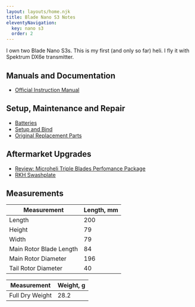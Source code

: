 ```yaml
---
layout: layouts/home.njk
title: Blade Nano S3 Notes
eleventyNavigation:
  key: nano s3
  order: 2
---
```


I own two Blade Nano S3s.
This is my first (and only so far) heli. I fly it with Spektrum DX6e transmitter.

## Manuals and Documentation

- [Official Instruction Manual](https://www.bladehelis.com/on/demandware.static/-/Sites-horizon-master/default/dw5288b5b7/Manuals/BLH01300-Manual-EN.pdf)

## Setup, Maintenance and Repair

- [Batteries](/s3/batteries/)
- [Setup and Bind](/s3/setup/)
- [Original Replacement Parts](/s3/parts/)

## Aftermarket Upgrades

- [Review: Microheli Triple Blades Perfomance Package](/s3/microheli_performance)
- [RKH Swashplate](/s3/rkh_swashplate)

## Measurements

|Measurement|Length, mm|
|----|-----|
|Length| 200|
|Height| 79|
|Width| 79|
|Main Rotor Blade Length| 84
|Main Rotor Diameter| 196
|Tail Rotor Diameter| 40

|Measurement|Weight, g|
|----|-----|
|Full Dry Weight| 28.2 |
